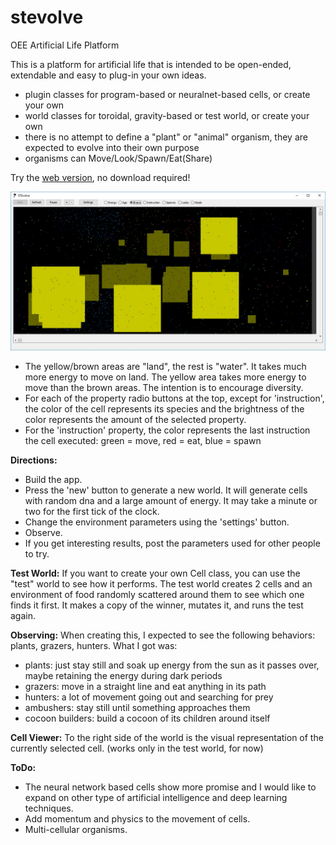 # stevolve
OEE Artificial Life Platform

This is a platform for artificial life that is intended to be open-ended, extendable and easy to plug-in your own ideas.
- plugin classes for program-based or neuralnet-based cells, or create your own
- world classes for toroidal, gravity-based or test world, or create your own
- there is no attempt to define a "plant" or "animal" organism, they are expected to evolve into their own purpose
- organisms can Move/Look/Spawn/Eat(Share)

Try the [web version](https://stevolve.github.io/stevolve), no download required!

![Screenshot](/screenshot1.jpg)
- The yellow/brown areas are "land", the rest is "water". It takes much more energy to move on land. The yellow area takes more energy to move than the brown areas. The intention is to encourage diversity.
- For each of the property radio buttons at the top, except for 'instruction', the color of the cell represents its species and the brightness of the color represents the amount of the selected property.
- For the 'instruction' property, the color represents the last instruction the cell executed: green = move, red = eat, blue = spawn

**Directions:**
- Build the app.
- Press the 'new' button to generate a new world. It will generate cells with random dna and a large amount of energy. It may take a minute or two for the first tick of the clock.
- Change the environment parameters using the 'settings' button.
- Observe.
- If you get interesting results, post the parameters used for other people to try.

**Test World:**
If you want to create your own Cell class, you can use the "test" world to see how it performs.  The test world creates 2 cells and an environment of food randomly scattered around them to see which one finds it first.  It makes a copy of the winner, mutates it, and runs the test again.

**Observing:**
When creating this, I expected to see the following behaviors: plants, grazers, hunters. What I got was:
- plants: just stay still and soak up energy from the sun as it passes over, maybe retaining the energy during dark periods 
- grazers: move in a straight line and eat anything in its path
- hunters: a lot of movement going out and searching for prey
- ambushers: stay still until something approaches them
- cocoon builders: build a cocoon of its children around itself

**Cell Viewer:**
To the right side of the world is the visual representation of the currently selected cell. (works only in the test world, for now)

**ToDo:**
- The neural network based cells show more promise and I would like to expand on other type of artificial intelligence and deep learning techniques.
- Add momentum and physics to the movement of cells.
- Multi-cellular organisms.
